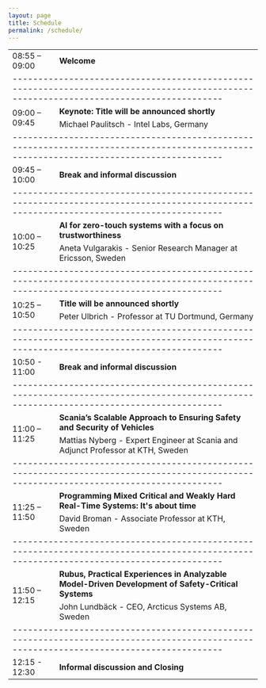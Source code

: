 ```yaml
---
layout: page
title: Schedule
permalink: /schedule/
---
```


<table>
    <tbody>
        <tr>
          <td>08:55 – 09:00</td>
          <td><b>Welcome</b></td>
        </tr>
        <tr>
          <td colspan=2>
          ---------------------------------------------------------------------------------------------------------------------------------------
          </td>
        </tr>
        <tr>
            <td rowspan=2>09:00 – 09:45</td>
            <td><b>Keynote: Title will be announced shortly</b></td>
        </tr>
        <tr>
            <td>Michael Paulitsch - Intel Labs, Germany</td>
        </tr>
        <tr>
          <td colspan=2>
          ---------------------------------------------------------------------------------------------------------------------------------------
          </td>
        </tr>
        <tr>
          <td>09:45 – 10:00</td>
          <td><b>Break and informal discussion</b></td>
        </tr>
        <tr>
          <td colspan=2>
          ---------------------------------------------------------------------------------------------------------------------------------------
          </td>
        </tr>
        <tr>
            <td rowspan=2>10:00 – 10:25</td>
            <td><b>AI for zero-touch systems with a focus on trustworthiness</b></td>
        </tr>
        <tr>
            <td>Aneta Vulgarakis - Senior Research Manager at Ericsson, Sweden</td>
        </tr>
        <tr>
          <td colspan=2>
          ---------------------------------------------------------------------------------------------------------------------------------------
          </td>
        </tr>
        <tr>
            <td rowspan=2>10:25 – 10:50</td>
            <td><b>Title will be announced shortly</b></td>
        </tr>
        <tr>
            <td>Peter Ulbrich - Professor at TU Dortmund, Germany</td>
        </tr>
        <tr>
          <td colspan=2>
          ---------------------------------------------------------------------------------------------------------------------------------------
          </td>
        </tr>
        <tr>
          <td>10:50 - 11:00</td>
          <td><b>Break and informal discussion</b></td>
        </tr>
        <tr>
          <td colspan=2>
          ---------------------------------------------------------------------------------------------------------------------------------------
          </td>
        </tr>
        <tr>
            <td rowspan=2>11:00 – 11:25</td>
            <td><b>Scania’s Scalable Approach to Ensuring Safety and Security of Vehicles</b></td>
        </tr>
        <tr>
            <td>Mattias Nyberg - Expert Engineer at Scania and Adjunct Professor at KTH, Sweden</td>
        </tr>
        <tr>
          <td colspan=2>
          ---------------------------------------------------------------------------------------------------------------------------------------
          </td>
        </tr>
        <tr>
            <td rowspan=2>11:25 – 11:50</td>
            <td><b>Programming Mixed Critical and Weakly Hard Real-Time Systems: It's about time</b></td>
        </tr>
        <tr>
            <td>David Broman - Associate Professor at KTH, Sweden</td>
        </tr>
        <tr>
          <td colspan=2>
          ---------------------------------------------------------------------------------------------------------------------------------------
          </td>
        </tr>
        <tr>
            <td rowspan=2>11:50 – 12:15</td>
            <td><b>Rubus, Practical Experiences in Analyzable Model-Driven Development of Safety-Critical Systems</b></td>
        </tr>
        <tr>
            <td>John Lundbäck - CEO, Arcticus Systems AB, Sweden</td>
        </tr>
        <tr>
          <td colspan=2>
          ---------------------------------------------------------------------------------------------------------------------------------------
          </td>
        </tr>
        <tr>
          <td>12:15 - 12:30</td>
          <td><b>Informal discussion and Closing</b></td>
        </tr>
    </tbody>
</table>
